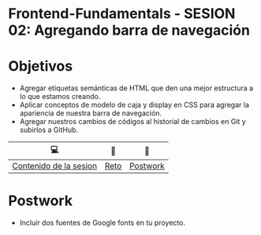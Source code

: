 # Frontend-Fundamentals - SESION 02: Agregando barra de navegación 

# Objetivos

- Agregar etiquetas semánticas de HTML que den una mejor estructura a lo que estamos creando.
- Aplicar conceptos de modelo de caja y display en CSS para agregar la apariencia de nuestra barra de navegación.
- Agregar nuestros cambios de códigos al historial de cambios en Git y subirlos a GitHub.

| :computer: | :floppy_disk: | :crystal_ball: | 
| ------------- |------------- | ------------- |
| [Contenido de la sesion](https://github.com/mibarra24/Frontend-Fundamentals/blob/main/sesion-02/index.html) | [Reto](https://github.com/mibarra24/Frontend-Fundamentals/tree/main/sesion-02/Reto) | [Postwork](https://github.com/mibarra24/Frontend-Fundamentals/tree/main/sesion-02/Postwork-Matcha) |

# Postwork

- Incluir dos fuentes de Google fonts en tu proyecto.